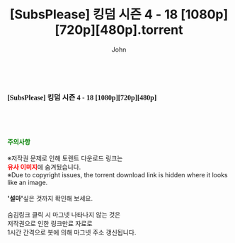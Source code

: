 ﻿---
layout: post
title:  "[SubsPlease] 킹덤 시즌 4 - 18 [1080p][720p][480p].torrent"
author: John
categories: [ 애니메이션 ]
tags: [  ]
image:  
description: "[SubsPlease] 킹덤 시즌 4 - 18 [1080p][720p][480p] torrent 정보 공유"
toc: true
toc_sticky: true
---

<br>
<div class="view-img">
<a class="view_image" href="https://torrentmobile60.com/bbs/view_image.php?fn=%2Fdata%2Ffile%2Fani%2F3735182707_DiWhGZly_231b39a4f4f774322b7ec90941346095f7218533.jpg" target="_blank"><img alt="" class="img-tag" content="https://torrentmobile60.com/data/file/ani/3735182707_DiWhGZly_231b39a4f4f774322b7ec90941346095f7218533.jpg" itemprop="image" src="https://torrentmobile60.com/data/file/ani/3735182707_DiWhGZly_231b39a4f4f774322b7ec90941346095f7218533.jpg"/></a></div><div class="view-content" itemprop="description">
<p><span style="font-family:nanumsquareround;font-size:16px;font-weight:700;white-space:nowrap;background-color:rgb(255,255,255);">[SubsPlease] 킹덤 시즌 4 - 18 [1080p][720p][480p]</span> </p> </div>
    
<br><br><br>
<p data-ke-size="size16"><b><span style="color: green;">주의사항</span></b><br /><br />※저작권 문제로 인해 토렌트 다운로드 링크는<br /><b><span style="color: red;">유사 이미지</span></b>에 숨겨뒀습니다.<br />※Due to copyright issues, the torrent download link is hidden where it looks like an image.<br /><br /><b>'설마'</b>싶은 것까지 확인해 보세요.<br /><br />숨김링크 클릭 시 마그넷 나타나지 않는 것은<br />저작권으로 인한 링크만료 자료로<br />1시간 간격으로 봇에 의해 마그넷 주소 갱신됩니다.</p>
